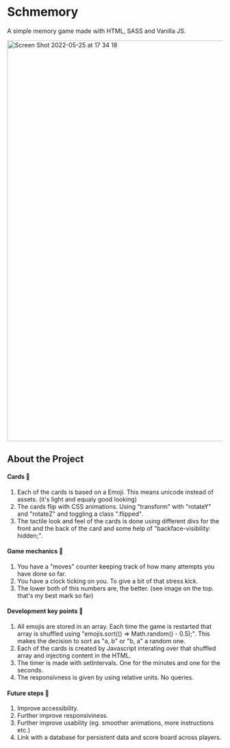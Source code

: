 # Schmemory

A simple memory game made with HTML, SASS and Vanilla JS.

<img width="936" alt="Screen Shot 2022-05-25 at 17 34 18" src="https://user-images.githubusercontent.com/85259118/170306474-3f48cb85-5de6-442e-9f6e-7d145cf0a5ae.png">

## About the Project

#### Cards 🥝

1. Each of the cards is based on a Emoji. This means unicode instead of assets. (it's light and equaly good looking)
2. The cards flip with CSS animations. Using "transform" with "rotateY" and "rotateZ" and toggling a class ".flipped".
3. The tactile look and feel of the cards is done using different divs for the front and the back of the card and some help of "backface-visibility: hidden;".

#### Game mechanics 🍓

1. You have a "moves" counter keeping track of how many attempts you have done so far.
2. You have a clock ticking on you. To give a bit of that stress kick.
3. The lower both of this numbers are, the better. (see image on the top. that's my best mark so far)

#### Development key points 🍋

1. All emojis are stored in an array. Each time the game is restarted that array is shuffled using "emojis.sort(() => Math.random() - 0.5);". This makes the decision to sort as "a, b" or "b, a" a random one.
2. Each of the cards is created by Javascript interating over that shuffled array and injecting content in the HTML.
3. The timer is made with setIntervals. One for the minutes and one for the seconds.
4. The responsivness is given by using relative units. No queries.

#### Future steps 🥭

1. Improve accessibility.
2. Further improve responsiviness.
3. Further improve usability (eg. smoother animations, more instructions etc.)
4. Link with a database for persistent data and score board across players.

